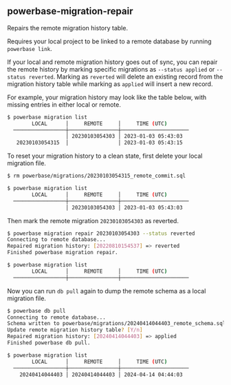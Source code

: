 ## powerbase-migration-repair

Repairs the remote migration history table.

Requires your local project to be linked to a remote database by running `powerbase link`.

If your local and remote migration history goes out of sync, you can repair the remote history by marking specific migrations as `--status applied` or `--status reverted`. Marking as `reverted` will delete an existing record from the migration history table while marking as `applied` will insert a new record.

For example, your migration history may look like the table below, with missing entries in either local or remote.

```bash
$ powerbase migration list
        LOCAL      │     REMOTE     │     TIME (UTC)
  ─────────────────┼────────────────┼──────────────────────
                   │ 20230103054303 │ 2023-01-03 05:43:03
   20230103054315  │                │ 2023-01-03 05:43:15
```

To reset your migration history to a clean state, first delete your local migration file.

```bash
$ rm powerbase/migrations/20230103054315_remote_commit.sql

$ powerbase migration list
        LOCAL      │     REMOTE     │     TIME (UTC)
  ─────────────────┼────────────────┼──────────────────────
                   │ 20230103054303 │ 2023-01-03 05:43:03
```

Then mark the remote migration `20230103054303` as reverted.

```bash
$ powerbase migration repair 20230103054303 --status reverted
Connecting to remote database...
Repaired migration history: [20220810154537] => reverted
Finished powerbase migration repair.

$ powerbase migration list
        LOCAL      │     REMOTE     │     TIME (UTC)
  ─────────────────┼────────────────┼──────────────────────
```

Now you can run `db pull` again to dump the remote schema as a local migration file.

```bash
$ powerbase db pull
Connecting to remote database...
Schema written to powerbase/migrations/20240414044403_remote_schema.sql
Update remote migration history table? [Y/n]
Repaired migration history: [20240414044403] => applied
Finished powerbase db pull.

$ powerbase migration list
        LOCAL      │     REMOTE     │     TIME (UTC)
  ─────────────────┼────────────────┼──────────────────────
    20240414044403 │ 20240414044403 │ 2024-04-14 04:44:03
```
